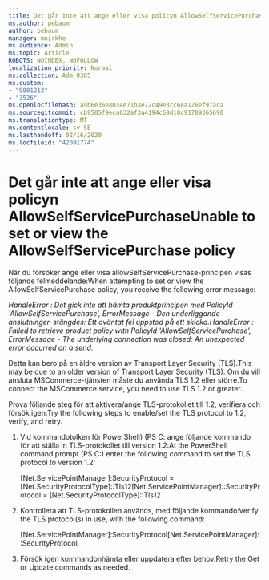```yaml
---
title: Det går inte att ange eller visa policyn AllowSelfServicePurchase
ms.author: pebaum
author: pebaum
manager: mnirkhe
ms.audience: Admin
ms.topic: article
ROBOTS: NOINDEX, NOFOLLOW
localization_priority: Normal
ms.collection: Adm_O365
ms.custom:
- "9001212"
- "3526"
ms.openlocfilehash: a9b6e36e8034e71b3e72c49e3cc68a126ef97aca
ms.sourcegitcommit: cb9505f9eca032af3a4194c68d18c91789365690
ms.translationtype: MT
ms.contentlocale: sv-SE
ms.lasthandoff: 02/16/2020
ms.locfileid: "42091774"
---
```

# <a name="unable-to-set-or-view-the-allowselfservicepurchase-policy"></a><span data-ttu-id="9267d-102">Det går inte att ange eller visa policyn AllowSelfServicePurchase</span><span class="sxs-lookup"><span data-stu-id="9267d-102">Unable to set or view the AllowSelfServicePurchase policy</span></span>

<span data-ttu-id="9267d-103">När du försöker ange eller visa allowSelfServicePurchase-principen visas följande felmeddelande:</span><span class="sxs-lookup"><span data-stu-id="9267d-103">When attempting to set or view the AllowSelfServicePurchase policy, you receive the following error message:</span></span>

<span data-ttu-id="9267d-104">*HandleError : Det gick inte att hämta produktprincipen med PolicyId 'AllowSelfServicePurchase', ErrorMessage - Den underliggande anslutningen stängdes: Ett oväntat fel uppstod på ett skicka.*</span><span class="sxs-lookup"><span data-stu-id="9267d-104">*HandleError : Failed to retrieve product policy with PolicyId 'AllowSelfServicePurchase', ErrorMessage - The underlying connection was closed: An unexpected error occurred on a send.*</span></span>

<span data-ttu-id="9267d-105">Detta kan bero på en äldre version av Transport Layer Security (TLS).</span><span class="sxs-lookup"><span data-stu-id="9267d-105">This may be due to an older version of Transport Layer Security (TLS).</span></span> <span data-ttu-id="9267d-106">Om du vill ansluta MSCommerce-tjänsten måste du använda TLS 1.2 eller större.</span><span class="sxs-lookup"><span data-stu-id="9267d-106">To connect the MSCommerce service, you need to use TLS 1.2 or greater.</span></span>  

<span data-ttu-id="9267d-107">Prova följande steg för att aktivera/ange TLS-protokollet till 1.2, verifiera och försök igen.</span><span class="sxs-lookup"><span data-stu-id="9267d-107">Try the following steps to enable/set the TLS protocol to 1.2, verify, and retry.</span></span>
 1. <span data-ttu-id="9267d-108">Vid kommandotolken för PowerShell\) (PS C: ange följande kommando för att ställa in TLS-protokollet till version 1.2:</span><span class="sxs-lookup"><span data-stu-id="9267d-108">At the PowerShell command prompt (PS C:\) enter the following command to set the TLS protocol to version 1.2:</span></span>

    <span data-ttu-id="9267d-109">\[Net.ServicePointManager]:SecurityProtocol = \[Net.SecurityProtocolType]::Tls12</span><span class="sxs-lookup"><span data-stu-id="9267d-109">\[Net.ServicePointManager]::SecurityProtocol = \[Net.SecurityProtocolType]::Tls12</span></span>

2. <span data-ttu-id="9267d-110">Kontrollera att TLS-protokollen används, med följande kommando:</span><span class="sxs-lookup"><span data-stu-id="9267d-110">Verify the TLS protocol(s) in use, with the following command:</span></span>

    <span data-ttu-id="9267d-111">\[Net.ServicePointManager]:SecurityProtocol</span><span class="sxs-lookup"><span data-stu-id="9267d-111">\[Net.ServicePointManager]::SecurityProtocol</span></span> 

3. <span data-ttu-id="9267d-112">Försök igen kommandonhämta eller uppdatera efter behov.</span><span class="sxs-lookup"><span data-stu-id="9267d-112">Retry the Get or Update commands as needed.</span></span>

